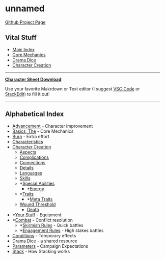 <!-- system/_sidebar.md -->

# unnamed

[Github Project Page](https://github.com/s-20/unnamed)

## Vital Stuff

- [Main Index](UnnamedIndex.md)
- [Core Mechanics](HBCore.md)
- [Drama Dice](DramaDice.md)
- [Character Creation](CCSummary.md)

----

**[Character Sheet Download](https://s-20.github.io/unnamed/Playtest1/PlaytestCharacterSheet.md)**

Use your favorite Makrdown or Text editor (I suggest [VSC Code](https://code.visualstudio.com/) or [StackEdit](https://stackedit.io/)) to fill it out!

----
## Alphabetical Index

- [Advancement](Advancement.md) - Character improvement
- [Basics, The](HBCore.md) - Core Mechanics
- [Burn](Burn.md) - Extra effort
- [Characteristics](Characteristic.md)
- [Character Creation](CCSummary.md)
  - [Aspects](Aspects.md)
  - [Complications](Complications.md)
  - [Connections](Connections.md)
  - [Details](Details.md)
  - [Languages](Languages.md)
  - [Skills](Skills.md)
  - *[Special Abilities](SpecialAbilities.md)
    - *[Energy](Energy.md)
  - *[Traits](Traits.md)
    - *[Meta Traits](MetaTraits.md)
  - [Wound Threshold](WoundThreshold.md)
    - [Death](Death.md)
- *[Your Stuff](YourStuff.md) - Equipment
- *[Combat](Combat.md) - Conflict resolution
  - *[Skirmish Rules](Skirmish.md) - Quick battles
  - *[Engagement Rules](Engagement.md) - High stakes battles
- [Conditions](Conditions.md) - Temporary effects
- [Drama Dice](DramaDice.md) - a shared resource
- [Parameters](Parameters.md) - Campaign Expectations
- [Stack](Stack.md) - How Stacking works

